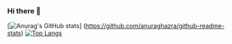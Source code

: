 ### Hi there 👋
[![Anurag's GitHub stats](https://github-readme-stats.vercel.app/api?username=shreemanarjun&show_icons=true&theme=radical)]
(https://github.com/anuraghazra/github-readme-stats)
[![Top Langs](https://github-readme-stats.vercel.app/api/top-langs/?username=shreemanarjun&langs_count=8)](https://github.com/anuraghazra/github-readme-stats)


<!--
**Shreemanarjun/Shreemanarjun** is a ✨ _special_ ✨ repository because its `README.md` (this file) appears on your GitHub profile.

Here are some ideas to get you started:

- 🔭 I’m currently working on ...
- 🌱 I’m currently learning ...
- 👯 I’m looking to collaborate on ...
- 🤔 I’m looking for help with ...
- 💬 Ask me about ...
- 📫 How to reach me: ...
- 😄 Pronouns: ...
- ⚡ Fun fact: ...
-->
